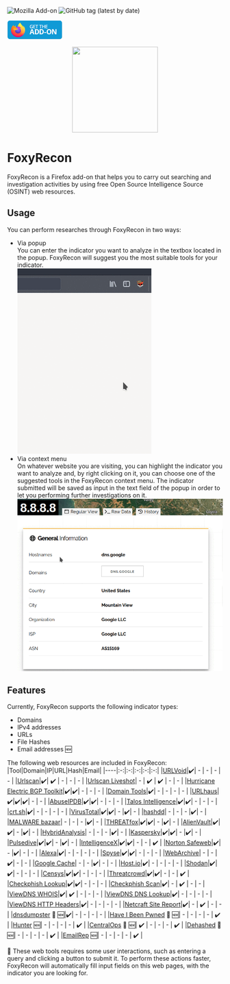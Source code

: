 ![Mozilla Add-on](https://img.shields.io/amo/v/foxyrecon?style=plastic) ![GitHub tag (latest by date)](https://img.shields.io/github/v/tag/vincenzocaputo/FoxyRecon?style=plastic)

<p align="left">
  <a href="https://addons.mozilla.org/en-US/firefox/addon/foxyrecon/">
  <img src="images/get-the-addon-129x45px.8041c789.png"/>
  </a>
</p>



<p align="center">
  <img src="images/foxyrecon.png" width="200" height="200" />
</p>

# FoxyRecon
FoxyRecon is a Firefox add-on that helps you to carry out searching and investigation activities by using free Open Source Intelligence Source (OSINT) web resources.

## Usage

You can perform researches through FoxyRecon in two ways:
- Via popup\
  You can enter the indicator you want to analyze in the textbox located in the popup. FoxyRecon will suggest you the most suitable tools for your indicator.\
  ![Popup](images/popup.gif)
- Via context menu\
  On whatever website you are visiting, you can highlight the indicator you want to analyze and, by right clicking on it, you can choose one of the suggested tools in the FoxyRecon context menu.
  The indicator submitted will be saved as input in the text field of the popup in order to let you performing further investigations on it. \
  ![Context Menu](images/contextmenu.gif)
  
  
## Features
Currently, FoxyRecon supports the following indicator types:
- Domains
- IPv4 addresses
- URLs
- File Hashes
- Email addresses :new:

The following web resources are included in FoxyRecon:
|Tool|Domain|IP|URL|Hash|Email|
|----|:-:|:-:|:-:|:-:|:-:|
|[URLVoid](https://urlvoid.com/)|:heavy_check_mark:| - | - | - | - |
|[Urlscan](https://urlscan.io/)|:heavy_check_mark:| :heavy_check_mark: | - | - | - |
|[Urlscan Liveshot](https://urlscan.io/)| - | :heavy_check_mark: | :heavy_check_mark: | - | - |
|[Hurricane Electric BGP Toolkit](https://bgp.he.net/)|:heavy_check_mark:|:heavy_check_mark:| - | - | - |
|[Domain Tools](https://whois.domaintools.com/)|:heavy_check_mark:| - | - | - | - |
|[URLhaus](https://urlhaus.abuse.ch/)|:heavy_check_mark:|:heavy_check_mark:|:heavy_check_mark:| - | - |
|[AbuseIPDB](https://www.abuseipdb.com/)|:heavy_check_mark:|:heavy_check_mark:| - | - | - |
|[Talos Intelligence](https://talosintelligence.com/)|:heavy_check_mark:|:heavy_check_mark:| - | - | - |
|[crt.sh](https://crt.sh/)|:heavy_check_mark:| - | - | - | - |
|[VirusTotal](https://virustotal.com/)|:heavy_check_mark:|:heavy_check_mark:| - |:heavy_check_mark:| - |
|[hashdd](https://www.hashdd.com/)| - | - | - |:heavy_check_mark:| - |
|[MALWARE bazaar](https://bazaar.abuse.ch/)| - | - | - |:heavy_check_mark:| - |
|[THREATfox](https://threatfox.abuse.ch/)|:heavy_check_mark:|:heavy_check_mark:| - |:heavy_check_mark:| - |
|[AlienVault](https://otx.alienvault.com/)|:heavy_check_mark:|:heavy_check_mark:| - |:heavy_check_mark:| - |
|[HybridAnalysis](https://www.hybrid-analysis.com/)| - | - | - |:heavy_check_mark:| - |
|[Kaspersky](https://opentip.kaspersky.com/)|:heavy_check_mark:|:heavy_check_mark:| - |:heavy_check_mark:| - |
|[Pulsedive](https://pulsedive.com/)|:heavy_check_mark:|:heavy_check_mark:| - |:heavy_check_mark:| - |
|[IntelligenceX](https://intelx.io/)|:heavy_check_mark:|:heavy_check_mark:| - | - | :heavy_check_mark: |
|[Norton Safeweb](https://safeweb.norton.com/)|:heavy_check_mark:| - |:heavy_check_mark:| - | - |
|[Alexa](https://www.alexa.com/)|:heavy_check_mark:| - | - | - | - |
|[Spyse](https://spyse.com/)|:heavy_check_mark:|:heavy_check_mark:| - | - | - |
|[WebArchive](https://web.archive.org)| - | - |:heavy_check_mark:| - | - |
|[Google Cache](https://webcache.googleusercontent.com)| - | - |:heavy_check_mark:| - | - |
|[Host.io](https://host.io/)|:heavy_check_mark:| - | - | - | - |
|[Shodan](https://www.shodan.io/)|:heavy_check_mark:|:heavy_check_mark:| - | - | - |
|[Censys](https://censys.io/)|:heavy_check_mark:|:heavy_check_mark:| - | - | - |
|[Threatcrowd](https://www.threatcrowd.org/)|:heavy_check_mark:|:heavy_check_mark:| - | - | :heavy_check_mark: |
|[Checkphish Lookup](https://checkphish.ai/)|:heavy_check_mark:|:heavy_check_mark:| - | - | - |
|[Checkphish Scan](https://checkphish.ai/)|:heavy_check_mark:| - | :heavy_check_mark: | - | - |
|[ViewDNS WHOIS](https://viewdns.info/)|:heavy_check_mark:| :heavy_check_mark: | - | - | - |
|[ViewDNS DNS Lookup](https://viewdns.info/)|:heavy_check_mark:| - | - | - | - |
|[ViewDNS HTTP Headers](https://viewdns.info/)|:heavy_check_mark:| - | - | - | - |
|[Netcraft Site Report](https://sitereport.netcraft.com)|:heavy_check_mark:| - | :heavy_check_mark: | - | - |
|[dnsdumpster](https://dnsdumpster.com) :red_circle: :new:|:heavy_check_mark:| - | - | - | - |
|[Have I Been Pwned](https://haveibeenpwned.com/) :red_circle: :new:| - | - | - | - | :heavy_check_mark: |
|[Hunter](https://hunter.io/) :new:| - | - | - | - | :heavy_check_mark: |
|[CentralOps](https://centralops.net) :red_circle: :new:| :heavy_check_mark: | - | - | - | :heavy_check_mark: |
|[Dehashed](https://dehashed.com/) :red_circle: :new:| - | - | - | - | :heavy_check_mark: |
|[EmailRep](https://emailrep.io/) :new:| - | - | - | - | :heavy_check_mark: |

:red_circle: These web tools requires some user interactions, such as entering a query and clicking a button to submit it. To perform these actions faster, FoxyRecon will automatically fill input fields on this web pages, with the indicator you are looking for.
